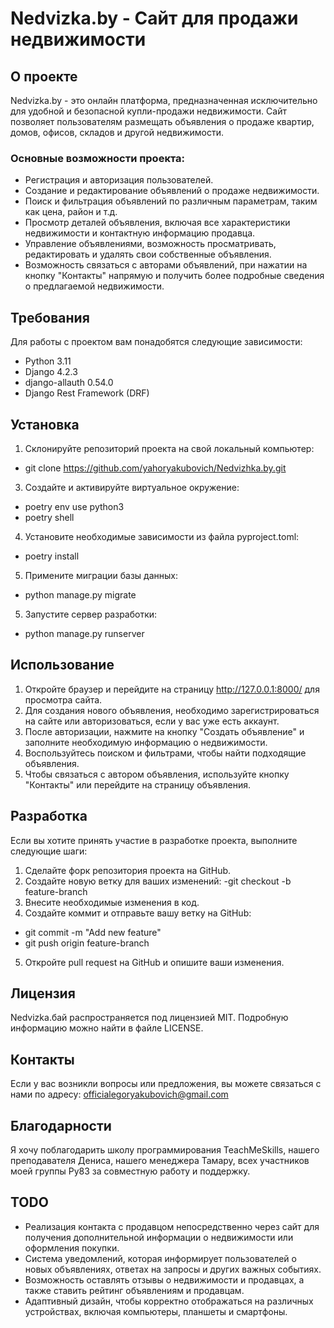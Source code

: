 # Nedvizka.by - Сайт для продажи недвижимости

## О проекте
Nedvizka.by - это онлайн платформа, предназначенная исключительно для удобной и безопасной купли-продажи недвижимости. Сайт позволяет пользователям размещать объявления о продаже квартир, домов, офисов, складов и другой недвижимости.

### Основные возможности проекта:
- Регистрация и авторизация пользователей.
- Создание и редактирование объявлений о продаже недвижимости.
- Поиск и фильтрация объявлений по различным параметрам, таким как цена, район и т.д.
- Просмотр деталей объявления, включая все характеристики недвижимости и контактную информацию продавца.
- Управление объявлениями, возможность просматривать, редактировать и удалять свои собственные объявления.
- Возможность связаться с авторами объявлений, при нажатии на кнопку "Контакты" напрямую и получить более подробные сведения о предлагаемой недвижимости.

## Требования
Для работы с проектом вам понадобятся следующие зависимости:
- Python 3.11
- Django 4.2.3
- django-allauth 0.54.0
- Django Rest Framework (DRF)

## Установка
1. Склонируйте репозиторий проекта на свой локальный компьютер:
- git clone https://github.com/yahoryakubovich/Nedvizhka.by.git
3. Создайте и активируйте виртуальное окружение:
- poetry env use python3
- poetry shell
4. Установите необходимые зависимости из файла pyproject.toml:
- poetry install
5. Примените миграции базы данных:
- python manage.py migrate
5. Запустите сервер разработки:
- python manage.py runserver

## Использование
1. Откройте браузер и перейдите на страницу http://127.0.0.1:8000/ для просмотра сайта.
2. Для создания нового объявления, необходимо зарегистрироваться на сайте или авторизоваться, если у вас уже есть аккаунт.
3. После авторизации, нажмите на кнопку "Создать объявление" и заполните необходимую информацию о недвижимости.
4. Воспользуйтесь поиском и фильтрами, чтобы найти подходящие объявления.
5. Чтобы связаться с автором объявления, используйте кнопку "Контакты" или перейдите на страницу объявления.

## Разработка
Если вы хотите принять участие в разработке проекта, выполните следующие шаги:
1. Сделайте форк репозитория проекта на GitHub.
2. Создайте новую ветку для ваших изменений:
-git checkout -b feature-branch
3. Внесите необходимые изменения в код.
4. Создайте коммит и отправьте вашу ветку на GitHub:
- git commit -m "Add new feature"
- git push origin feature-branch
5. Откройте pull request на GitHub и опишите ваши изменения.

## Лицензия
Nedvizka.бай распространяется под лицензией MIT. Подробную информацию можно найти в файле LICENSE.

## Контакты
Если у вас возникли вопросы или предложения, вы можете связаться с нами по адресу: officialegoryakubovich@gmail.com

## Благодарности
Я хочу поблагодарить школу программирования TeachMeSkills, нашего преподавателя Дениса, нашего менеджера Тамару, всех участников моей группы Py83 за cовместную работу и поддержку.

## TODO
- Реализация контакта с продавцом непосредственно через сайт для получения дополнительной информации о недвижимости или оформления покупки.
- Система уведомлений, которая информирует пользователей о новых объявлениях, ответах на запросы и других важных событиях.
- Возможность оставлять отзывы о недвижимости и продавцах, а также ставить рейтинг объявлениям и продавцам.
- Адаптивный дизайн, чтобы корректно отображаться на различных устройствах, включая компьютеры, планшеты и смартфоны.
